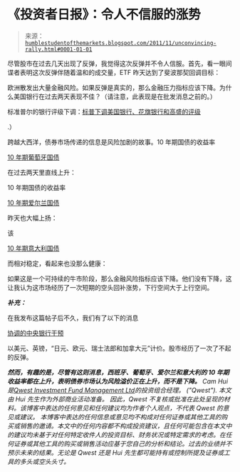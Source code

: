 <!--yml

分类：未分类

日期：2024-05-18 04:12:01

-->

# 《投资者日报》：令人不信服的涨势

> 来源：[`humblestudentofthemarkets.blogspot.com/2011/11/unconvincing-rally.html#0001-01-01`](https://humblestudentofthemarkets.blogspot.com/2011/11/unconvincing-rally.html#0001-01-01)

尽管股市在过去几天出现了反弹，我觉得这次反弹并不令人信服。首先，看一眼间谍者表明这次反弹伴随着温和的成交量，ETF 昨天达到了斐波那契回调目标：

欧洲散发出大量金融风险。如果反弹是真实的，那么金融压力指标应该下降。为什么美国银行在过去两天表现不佳？（请注意，此表现是在批发消息之前的。）

标准普尔的银行评级下调：[标普下调美国银行、花旗银行和高盛的评级](http://www.bloomberg.com/news/2011-11-29/s-p-cuts-bank-of-america-citigroup-goldman-ratings-in-industry-revision.html)

.）

跨越大西洋，债券市场传递的信息是风险加剧的故事。10 年期国债的收益率

[10 年期葡萄牙国债](http://www.bloomberg.com/quote/GSPT10YR:IND)

在过去两天里直线上升：

10 年期国债的收益率

[10 年期爱尔兰国债](http://www.bloomberg.com/quote/GIGB10YR:IND)

昨天也大幅上扬：

该

[10 年期意大利国债](http://www.bloomberg.com/quote/GBTPGR10:IND)

而相对稳定，看起来也没那么健康：

如果这是一个可持续的牛市阶段，那么金融风险指标应该下降。他们没有下降，这让我认为这市场经历了一次短期的空头回补涨势，下行空间大于上行空间。

***补充：***

在我发布这篇帖子后不久，我们有了以下的消息

[协调的中央银行干预](http://www.bankofengland.co.uk/publications/news/2011/138.htm)

以美元、英镑，“日元、欧元、瑞士法郎和加拿大元”计价。股市经历了一次了不起的反弹。

***然而，有趣的是，尽管有这则消息，西班牙、葡萄牙、爱尔兰和意大利的 10 年期收益率都在上升，表明债券市场认为风险溢价正在上升，而不是下降。*** *Cam Hui 是[Qwest Investment Fund Management Ltd](http://www.qwestfunds.com/)的投资组合经理。 ("Qwest"). 本文由 Hui 先生作为外部商业活动准备。 因此，Qwest 不复核或批准在此处呈现的材料。该博客中表达的任何意见和任何建议均为作者个人观点，不代表 Qwest 的意见或建议。* *本博客中表达的任何信息或意见均不构成对任何证券或其他工具的购买或销售的邀请。本文中的任何内容都不构成投资建议，且任何可能包含在本文中的建议均未基于对任何特定收件人的投资目标、财务状况或特定需求的考虑。在任何证券或其他工具的购买或销售活动应基于您自己的分析和结论。过去的业绩并不预示未来的结果。无论是 Qwest 还是 Hui 先生都可能持有或控制所提及证券或工具的多头或空头头寸。*
